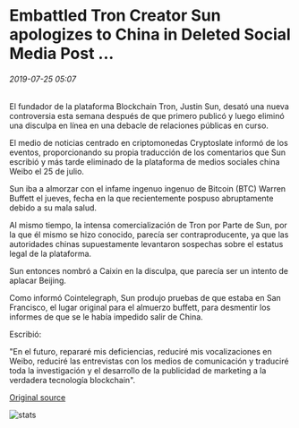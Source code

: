 # Embattled Tron Creator Sun apologizes to China in Deleted Social Media Post ...

###### 2019-07-25 05:07

El fundador de la plataforma Blockchain Tron, Justin Sun, desató una nueva controversia esta semana después de que primero publicó y luego eliminó una disculpa en línea en una debacle de relaciones públicas en curso.

El medio de noticias centrado en criptomonedas Cryptoslate informó de los eventos, proporcionando su propia traducción de los comentarios que Sun escribió y más tarde eliminado de la plataforma de medios sociales china Weibo el 25 de julio.

Sun iba a almorzar con el infame ingenuo ingenuo de Bitcoin (BTC) Warren Buffett el jueves, fecha en la que recientemente pospuso abruptamente debido a su mala salud.

Al mismo tiempo, la intensa comercialización de Tron por Parte de Sun, por la que él mismo se hizo conocido, parecía ser contraproducente, ya que las autoridades chinas supuestamente levantaron sospechas sobre el estatus legal de la plataforma.

Sun entonces nombró a Caixin en la disculpa, que parecía ser un intento de aplacar Beijing.

Como informó Cointelegraph, Sun produjo pruebas de que estaba en San Francisco, el lugar original para el almuerzo buffett, para desmentir los informes de que se le había impedido salir de China.

Escribió:

"En el futuro, repararé mis deficiencias, reduciré mis vocalizaciones en Weibo, reduciré las entrevistas con los medios de comunicación y traduciré toda la investigación y el desarrollo de la publicidad de marketing a la verdadera tecnología blockchain".

[Original source](https://cointelegraph.com/news/embattled-tron-creator-sun-apologizes-to-china-in-deleted-social-media-post)

![stats](https://c.statcounter.com/11760860/0/a89fa40b/1/ "stats")